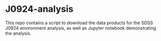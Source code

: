 # J0924-analysis

This repo contains a script to download the data products for the SDSS J0924 environment analysis, as well as Jupyter notebook demonstrating the analysis.
